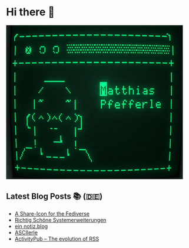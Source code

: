 # Hi there 👋

![ASCII version of me](ascii-green.gif "ASCII version of me")

## Latest Blog Posts 📚 (🇩🇪)
<!-- BLOG-POST-LIST:START -->
- [A Share-Icon for the Fediverse](https://notiz.blog/2024/07/29/a-share-icon-for-the-fediverse/)
- [Richtig Schöne Systemerweiterungen](https://notiz.blog/rss-club/richtig-schoene-systemerweiterungen/)
- [ein notiz.blog](https://notiz.blog/2024/07/10/ein-notiz-blog/)
- [ASCIIerle](https://notiz.blog/2024/06/02/asciierle/)
- [ActivityPub – The evolution of RSS](https://notiz.blog/2024/04/26/activitypub-the-evolution-of-rss/)
<!-- BLOG-POST-LIST:END -->

